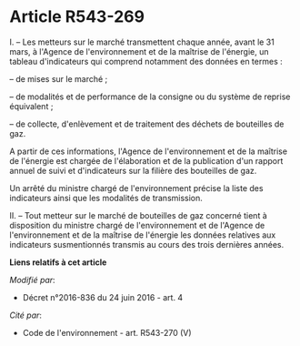 # Article R543-269

I. – Les metteurs sur le marché transmettent chaque année, avant le 31 mars, à l'Agence de l'environnement et de la maîtrise
de l'énergie, un tableau d'indicateurs qui comprend notamment des données en termes :

– de mises sur le marché ;

– de modalités et de performance de la consigne ou du système de reprise équivalent ;

– de collecte, d'enlèvement et de traitement des déchets de bouteilles de gaz.

A partir de ces informations, l'Agence de l'environnement et de la maîtrise de l'énergie est chargée de l'élaboration et de
la publication d'un rapport annuel de suivi et d'indicateurs sur la filière des bouteilles de gaz.

Un arrêté du ministre chargé de l'environnement précise la liste des indicateurs ainsi que les modalités de transmission.

II. – Tout metteur sur le marché de bouteilles de gaz concerné tient à disposition du ministre chargé de l'environnement et
de l'Agence de l'environnement et de la maîtrise de l'énergie les données relatives aux indicateurs susmentionnés transmis au
cours des trois dernières années.

**Liens relatifs à cet article**

_Modifié par_:

  - Décret n°2016-836 du 24 juin 2016 - art. 4

_Cité par_:

  - Code de l'environnement - art. R543-270 (V)
